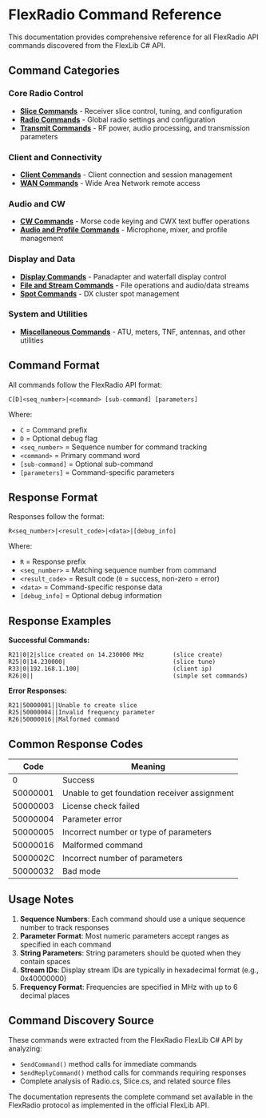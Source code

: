 # FlexRadio Command Reference

This documentation provides comprehensive reference for all FlexRadio API commands discovered from the FlexLib C# API.

## Command Categories

### Core Radio Control
- [**Slice Commands**](slice_commands.md) - Receiver slice control, tuning, and configuration
- [**Radio Commands**](radio_commands.md) - Global radio settings and configuration
- [**Transmit Commands**](transmit_commands.md) - RF power, audio processing, and transmission parameters

### Client and Connectivity
- [**Client Commands**](client_commands.md) - Client connection and session management
- [**WAN Commands**](spot_wan_commands.md) - Wide Area Network remote access

### Audio and CW
- [**CW Commands**](cw_commands.md) - Morse code keying and CWX text buffer operations
- [**Audio and Profile Commands**](audio_profile_commands.md) - Microphone, mixer, and profile management

### Display and Data
- [**Display Commands**](display_commands.md) - Panadapter and waterfall display control
- [**File and Stream Commands**](file_stream_commands.md) - File operations and audio/data streams
- [**Spot Commands**](spot_wan_commands.md) - DX cluster spot management

### System and Utilities
- [**Miscellaneous Commands**](miscellaneous_commands.md) - ATU, meters, TNF, antennas, and other utilities

## Command Format

All commands follow the FlexRadio API format:

```
C[D]<seq_number>|<command> [sub-command] [parameters]
```

Where:
- `C` = Command prefix
- `D` = Optional debug flag
- `<seq_number>` = Sequence number for command tracking
- `<command>` = Primary command word
- `[sub-command]` = Optional sub-command
- `[parameters]` = Command-specific parameters

## Response Format

Responses follow the format:
```
R<seq_number>|<result_code>|<data>|[debug_info]
```

Where:
- `R` = Response prefix
- `<seq_number>` = Matching sequence number from command
- `<result_code>` = Result code (`0` = success, non-zero = error)
- `<data>` = Command-specific response data
- `[debug_info]` = Optional debug information

## Response Examples

**Successful Commands:**
```
R21|0|2|slice created on 14.230000 MHz        (slice create)
R25|0|14.230000|                              (slice tune)
R33|0|192.168.1.100|                          (client ip)
R26|0||                                       (simple set commands)
```

**Error Responses:**
```
R21|50000001||Unable to create slice
R25|50000004||Invalid frequency parameter
R26|50000016||Malformed command
```

## Common Response Codes

| Code | Meaning |
|------|---------|
| 0 | Success |
| 50000001 | Unable to get foundation receiver assignment |
| 50000003 | License check failed |
| 50000004 | Parameter error |
| 50000005 | Incorrect number or type of parameters |
| 50000016 | Malformed command |
| 5000002C | Incorrect number of parameters |
| 50000032 | Bad mode |

## Usage Notes

1. **Sequence Numbers**: Each command should use a unique sequence number to track responses
2. **Parameter Format**: Most numeric parameters accept ranges as specified in each command
3. **String Parameters**: String parameters should be quoted when they contain spaces
4. **Stream IDs**: Display stream IDs are typically in hexadecimal format (e.g., 0x40000000)
5. **Frequency Format**: Frequencies are specified in MHz with up to 6 decimal places

## Command Discovery Source

These commands were extracted from the FlexRadio FlexLib C# API by analyzing:
- `SendCommand()` method calls for immediate commands
- `SendReplyCommand()` method calls for commands requiring responses
- Complete analysis of Radio.cs, Slice.cs, and related source files

The documentation represents the complete command set available in the FlexRadio protocol as implemented in the official FlexLib API.
